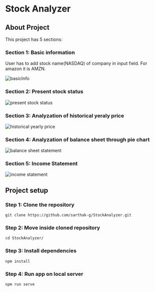 # Stock Analyzer

## About Project

This project has 5 sections:
### Section 1: Basic information
User has to add stock name(NASDAQ) of company in input field. For amazon it is AMZN.

![basicInfo](https://user-images.githubusercontent.com/42293606/78744603-a4beda00-797f-11ea-9f43-4937586a199b.PNG)

### Section 2: Present stock status

![present stock status](https://user-images.githubusercontent.com/42293606/78744688-d6d03c00-797f-11ea-9071-e2a9a57e351f.PNG)

### Section 3: Analyzation of historical yeraly price

![historical yearly price](https://user-images.githubusercontent.com/42293606/78744825-33335b80-7980-11ea-82c7-5cb954e5f411.PNG)

### Section 4: Analyzation of balance sheet through pie chart

![balance sheet statement](https://user-images.githubusercontent.com/42293606/78745091-ce2c3580-7980-11ea-965a-c1c5c854e983.PNG)

### Section 5: Income Statement

![income statement](https://user-images.githubusercontent.com/42293606/78745142-f2881200-7980-11ea-9c67-682f67e098c0.PNG)

## Project setup

### Step 1: Clone the repository
```
git clone https://github.com/sarthak-g/StockAnalyzer.git
```
### Step 2: Move inside cloned repository
```
cd StockAnalyzer/
```
### Step 3: Install dependencies
```
npm install
```

### Step 4: Run app on local server
```
npm run serve
```
